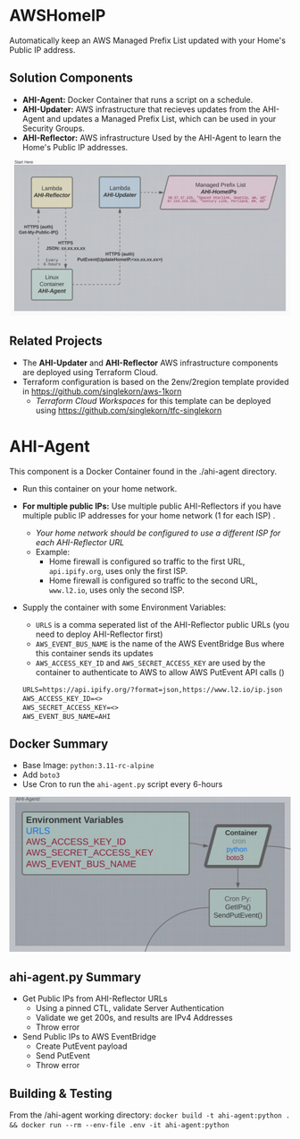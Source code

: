 # AWSHomeIP
Automatically keep an AWS Managed Prefix List updated with your Home's Public IP address.

## Solution Components
- **AHI-Agent:** Docker Container that runs a script on a schedule.
- **AHI-Updater:** AWS infrastructure that recieves updates from the AHI-Agent and updates a Managed Prefix List, which can be used in your Security Groups.
- **AHI-Reflector:** AWS infrastructure Used by the AHI-Agent to learn the Home's Public IP addresses.

![Start Here](./docs/AWSHomeIP_StartHere.svg)

## Related Projects
- The **AHI-Updater** and **AHI-Reflector** AWS infrastructure components are deployed using Terraform Cloud.
- Terraform configuration is based on the 2env/2region template provided in https://github.com/singlekorn/aws-1korn
    - *Terraform Cloud Workspaces* for this template can be deployed using https://github.com/singlekorn/tfc-singlekorn

# AHI-Agent
This component is a Docker Container found in the ./ahi-agent directory.

- Run this container on your home network.
- **For multiple public IPs:** Use multiple public AHI-Reflectors if you have multiple public IP addresses for your home network (1 for each ISP) .
    - *Your home network should be configured to use a different ISP for each AHI-Reflector URL* 
    - Example: 
        - Home firewall is configured so traffic to the first URL, `api.ipify.org`, uses only the first ISP.
        - Home firewall is configured so traffic to the second URL, `www.l2.io`, uses only the second ISP.

- Supply the container with some Environment Variables:
    - `URLS` is a comma seperated list of the AHI-Reflector public URLs (you need to deploy AHI-Reflector first)
    - `AWS_EVENT_BUS_NAME` is the name of the AWS EventBridge Bus where this container sends its updates
    - `AWS_ACCESS_KEY_ID` and `AWS_SECRET_ACCESS_KEY` are used by the container to authenticate to AWS to allow AWS PutEvent API calls ()
    ```
    URLS=https://api.ipify.org/?format=json,https://www.l2.io/ip.json
    AWS_ACCESS_KEY_ID=<>
    AWS_SECRET_ACCESS_KEY=<>
    AWS_EVENT_BUS_NAME=AHI
    ```

## Docker Summary
- Base Image: `python:3.11-rc-alpine`
- Add `boto3`
- Use Cron to run the `ahi-agent.py` script every 6-hours

![AHI-Agent](./docs/AWSHomeIP_AHI_Agent_python.svg)

## ahi-agent.py Summary

- Get Public IPs from AHI-Reflector URLs
    - Using a pinned CTL, validate Server Authentication
    - Validate we get 200s, and results are IPv4 Addresses
    - Throw error
- Send Public IPs to AWS EventBridge
    - Create PutEvent payload
    - Send PutEvent
    - Throw error

## Building & Testing
From the /ahi-agent working directory:
```docker build -t ahi-agent:python . && docker run --rm --env-file .env -it ahi-agent:python```
